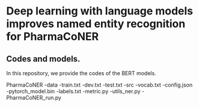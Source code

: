 # Deep learning with language models improves named entity recognition for PharmaCoNER

## Codes and models.
In this repository, we provide the codes of the BERT models.

PharmaCoNER
  -data
    -train.txt
    -dev.txt
    -test.txt
  -src
    -vocab.txt
    -config.json
    -pytorch_model.bin
  -labels.txt
  -metric.py
  -utils_ner.py
  -PharmaCoNER_run.py

